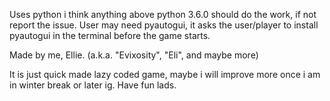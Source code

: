Uses python i think anything above python 3.6.0 should do the work, if not report the issue.
User may need pyautogui, it asks the user/player to install pyautogui in the terminal before the game starts.

Made by me, Ellie. (a.k.a. "Evixosity", "Eli", and maybe more)

It is just quick made lazy coded game, maybe i will improve more once i am in winter break or later ig. Have fun lads.
